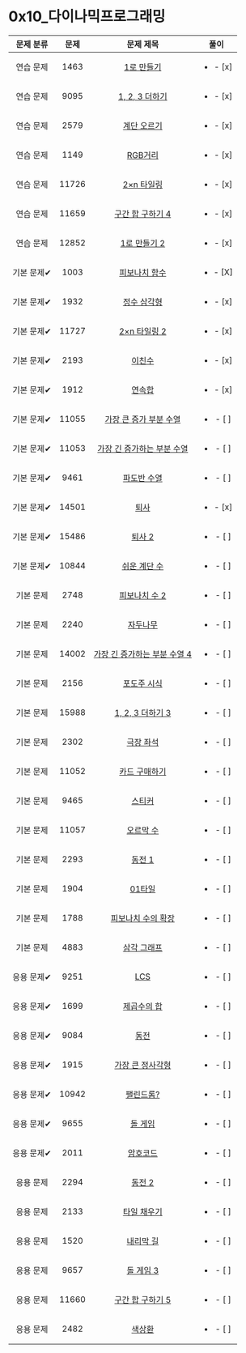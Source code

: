 # 0x10_다이나믹프로그래밍
| 문제 분류 | 문제 | 문제 제목 | 풀이 |
| :--: | :--: | :--: | :--: |
| 연습 문제 | 1463 | [1로 만들기](https://www.acmicpc.net/problem/1463) | <ul><li>- [x] </li></ul> |
| 연습 문제 | 9095 | [1, 2, 3 더하기](https://www.acmicpc.net/problem/9095) | <ul><li>- [x] </li></ul> |
| 연습 문제 | 2579 | [계단 오르기](https://www.acmicpc.net/problem/2579) | <ul><li>- [x] </li></ul> |
| 연습 문제 | 1149 | [RGB거리](https://www.acmicpc.net/problem/1149) | <ul><li>- [x] </li></ul> |
| 연습 문제 | 11726 | [2×n 타일링](https://www.acmicpc.net/problem/11726) | <ul><li>- [x] </li></ul> |
| 연습 문제 | 11659 | [구간 합 구하기 4](https://www.acmicpc.net/problem/11659) | <ul><li>- [x] </li></ul> |
| 연습 문제 | 12852 | [1로 만들기 2](https://www.acmicpc.net/problem/12852) | <ul><li>- [x] </li></ul> |
| 기본 문제✔ | 1003 | [피보나치 함수](https://www.acmicpc.net/problem/1003) | <ul><li>- [X] </li></ul> |
| 기본 문제✔ | 1932 | [정수 삼각형](https://www.acmicpc.net/problem/1932) | <ul><li>- [x] </li></ul> |
| 기본 문제✔ | 11727 | [2×n 타일링 2](https://www.acmicpc.net/problem/11727) | <ul><li>- [x] </li></ul> |
| 기본 문제✔ | 2193 | [이친수](https://www.acmicpc.net/problem/2193) | <ul><li>- [x] </li></ul> |
| 기본 문제✔ | 1912 | [연속합](https://www.acmicpc.net/problem/1912) | <ul><li>- [x] </li></ul> |
| 기본 문제✔ | 11055 | [가장 큰 증가 부분 수열](https://www.acmicpc.net/problem/11055) | <ul><li>- [ ] </li></ul> |
| 기본 문제✔ | 11053 | [가장 긴 증가하는 부분 수열](https://www.acmicpc.net/problem/11053) | <ul><li>- [ ] </li></ul> |
| 기본 문제✔ | 9461 | [파도반 수열](https://www.acmicpc.net/problem/9461) | <ul><li>- [ ] </li></ul> |
| 기본 문제✔ | 14501 | [퇴사](https://www.acmicpc.net/problem/14501) | <ul><li>- [x] </li></ul> |
| 기본 문제✔ | 15486 | [퇴사 2](https://www.acmicpc.net/problem/15486) | <ul><li>- [ ] </li></ul> |
| 기본 문제✔ | 10844 | [쉬운 계단 수](https://www.acmicpc.net/problem/10844) | <ul><li>- [ ] </li></ul> |
| 기본 문제 | 2748 | [피보나치 수 2](https://www.acmicpc.net/problem/2748) | <ul><li>- [ ] </li></ul> |
| 기본 문제 | 2240 | [자두나무](https://www.acmicpc.net/problem/2240) | <ul><li>- [ ] </li></ul> |
| 기본 문제 | 14002 | [가장 긴 증가하는 부분 수열 4](https://www.acmicpc.net/problem/14002) | <ul><li>- [ ] </li></ul> |
| 기본 문제 | 2156 | [포도주 시식](https://www.acmicpc.net/problem/2156) | <ul><li>- [ ] </li></ul> |
| 기본 문제 | 15988 | [1, 2, 3 더하기 3](https://www.acmicpc.net/problem/15988) | <ul><li>- [ ] </li></ul> |
| 기본 문제 | 2302 | [극장 좌석](https://www.acmicpc.net/problem/2302) | <ul><li>- [ ] </li></ul> |
| 기본 문제 | 11052 | [카드 구매하기](https://www.acmicpc.net/problem/11052) | <ul><li>- [ ] </li></ul> |
| 기본 문제 | 9465 | [스티커](https://www.acmicpc.net/problem/9465) | <ul><li>- [ ] </li></ul> |
| 기본 문제 | 11057 | [오르막 수](https://www.acmicpc.net/problem/11057) | <ul><li>- [ ] </li></ul> |
| 기본 문제 | 2293 | [동전 1](https://www.acmicpc.net/problem/2293) | <ul><li>- [ ] </li></ul> |
| 기본 문제 | 1904 | [01타일](https://www.acmicpc.net/problem/1904) | <ul><li>- [ ] </li></ul> |
| 기본 문제 | 1788 | [피보나치 수의 확장](https://www.acmicpc.net/problem/1788) | <ul><li>- [ ] </li></ul> |
| 기본 문제 | 4883 | [삼각 그래프](https://www.acmicpc.net/problem/4883) | <ul><li>- [ ] </li></ul> |
| 응용 문제✔ | 9251 | [LCS](https://www.acmicpc.net/problem/9251) | <ul><li>- [ ] </li></ul> |
| 응용 문제✔ | 1699 | [제곱수의 합](https://www.acmicpc.net/problem/1699) | <ul><li>- [ ] </li></ul> |
| 응용 문제✔ | 9084 | [동전](https://www.acmicpc.net/problem/9084) | <ul><li>- [ ] </li></ul> |
| 응용 문제✔ | 1915 | [가장 큰 정사각형](https://www.acmicpc.net/problem/1915) | <ul><li>- [ ] </li></ul> |
| 응용 문제✔ | 10942 | [팰린드롬?](https://www.acmicpc.net/problem/10942) | <ul><li>- [ ] </li></ul> |
| 응용 문제✔ | 9655 | [돌 게임](https://www.acmicpc.net/problem/9655) | <ul><li>- [ ] </li></ul> |
| 응용 문제✔ | 2011 | [암호코드](https://www.acmicpc.net/problem/2011) | <ul><li>- [ ] </li></ul> |
| 응용 문제 | 2294 | [동전 2](https://www.acmicpc.net/problem/2294) | <ul><li>- [ ] </li></ul> |
| 응용 문제 | 2133 | [타일 채우기](https://www.acmicpc.net/problem/2133) | <ul><li>- [ ] </li></ul> |
| 응용 문제 | 1520 | [내리막 길](https://www.acmicpc.net/problem/1520) | <ul><li>- [ ] </li></ul> |
| 응용 문제 | 9657 | [돌 게임 3](https://www.acmicpc.net/problem/9657) | <ul><li>- [ ] </li></ul> |
| 응용 문제 | 11660 | [구간 합 구하기 5](https://www.acmicpc.net/problem/11660) | <ul><li>- [ ] </li></ul> |
| 응용 문제 | 2482 | [색상환](https://www.acmicpc.net/problem/2482) | <ul><li>- [ ] </li></ul> |
